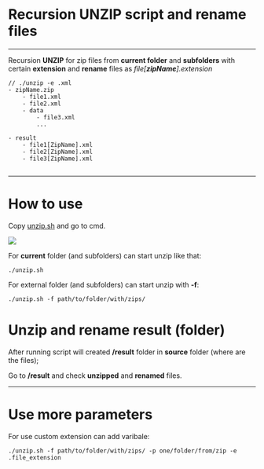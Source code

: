 # Recursion UNZIP script and rename files
_________________________________
Recursion **UNZIP** for zip files from **current folder** and **subfolders** with certain **extension** and **rename** files as *file[**zipName**].extension*

```shell
// ./unzip -e .xml
- zipName.zip
	- file1.xml
	- file2.xml
	- data
		- file3.xml
		...

- result
	- file1[ZipName].xml
	- file2[ZipName].xml
	- file3[ZipName].xml
	
```

__________________
# How to use
Copy [unzip.sh](unzip.sh) and go to cmd.


![](docs/unzip.gif)

For **current** folder (and subfolders) can start unzip like that:
```shell
./unzip.sh 
```
For external folder (and subfolders) can start unzip with **-f**:
```shell
./unzip.sh -f path/to/folder/with/zips/
```

# Unzip and rename result (folder)
After running script will created **/result** folder in **source** folder (where are the files);

Go to **/result** and check **unzipped** and **renamed** files.
_______________
# Use more parameters
For use custom extension can add varibale:
```
./unzip.sh -f path/to/folder/with/zips/ -p one/folder/from/zip -e .file_extension
```

